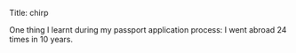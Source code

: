 Title: chirp

One thing I learnt during my passport application process: I went abroad 24 times in 10 years.
